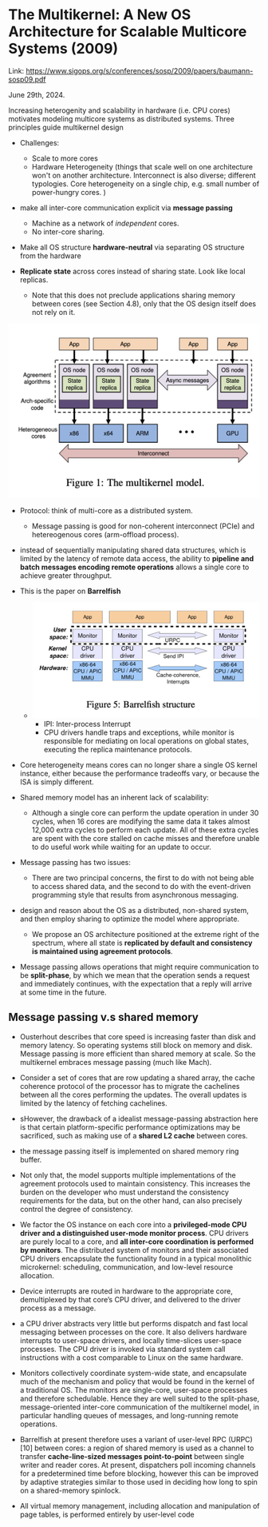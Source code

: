 # The Multikernel: A New OS Architecture for Scalable Multicore Systems (2009)

Link: https://www.sigops.org/s/conferences/sosp/2009/papers/baumann-sosp09.pdf

June 29th, 2024. 

Increasing heterogenity and scalability in hardware (i.e. CPU cores) motivates modeling multicore systems as distributed systems. Three principles guide multikernel design 

* Challenges:
  * Scale to more cores
  * Hardware Heterogeneity (things that scale well on one architecture won't on another architecture. Interconnect is also diverse; different typologies. Core heterogeneity on a single chip, e.g. small number of power-hungry cores. )

* make all inter-core communication explicit via **message passing**
  * Machine as a network of *independent* cores.
  * No inter-core sharing.

* Make all OS structure **hardware-neutral** via separating OS structure from the hardware

* **Replicate state** across cores instead of sharing state. Look like local replicas. 
  * Note that this does not preclude applications sharing memory between cores (see Section 4.8), only that the OS design itself does not rely on it.

![alt text](images/67-multikernel/multikernel-model.png)

* Protocol: think of multi-core as a distributed system.

  - Message passing is good for non-coherent interconnect (PCIe) and hetereogenous cores (arm-offload process).

* instead of sequentially manipulating shared data structures, which is limited by the latency of remote data access, the ability to **pipeline and batch messages encoding remote operations** allows a single core to achieve greater throughput. 
* This is the paper on **Barrelfish**
  - ![alt text](images/67-multikernel/barrelfish-structure.png)
    - IPI: Inter-process Interrupt 
    - CPU drivers handle traps and exceptions, while monitor is responsible for mediating on local operations on global states, executing the replica maintenance protocols. 
* Core heterogeneity means cores can no longer share a single OS kernel instance, either because the performance tradeoffs vary, or because the ISA is simply different.
* Shared memory model has an inherent lack of scalability: 
  * Although a single core can perform the update operation in under 30 cycles, when 16 cores are modifying the same data it takes almost 12,000 extra cycles to perform each update. All of these extra cycles are spent with the core stalled on cache misses and therefore unable to do useful work while waiting for an update to occur.
* Message passing has two issues:
  * There are two principal concerns, the first to do with not being able to access shared data, and the second to do with the event-driven programming style that results from asynchronous messaging.
* design and reason about the OS as a distributed, non-shared system, and then employ sharing to optimize the model where appropriate.
  * We propose an OS architecture positioned at the extreme right of the spectrum, where all state is **replicated by default and consistency is maintained using agreement protocols**.
* Message passing allows operations that might require communication to be **split-phase**, by which we mean that the operation sends a request and immediately continues, with the expectation that a reply will arrive at some time in the future.

## Message passing v.s shared memory 
* Ousterhout describes that core speed is increasing faster than disk and memory latency. So operating systems still block on memory and disk. Message passing is more efficient than shared memory at scale. So the multikernel embraces message passing (much like Mach).

* Consider a set of cores that are row updating a shared array, the cache coherence protocol of the processor has to migrate the cachelines between all the cores performing the updates. The overall updates is limited by the latency of fetching cachelines. 

* sHowever, the drawback of a idealist message-passing abstraction here is that certain platform-specific performance optimizations may be sacrificed, such as making use of a **shared L2 cache** between cores.

* the message passing itself is implemented on shared memory ring buffer. 

* Not only that, the model supports multiple implementations of the agreement protocols used to maintain consistency. This increases the burden on the developer who must understand the consistency requirements for the data, but on the other hand, can also precisely control the degree of consistency.

* We factor the OS instance on each core into a **privileged-mode CPU driver and a distinguished user-mode monitor process**. CPU drivers are purely local to a core, and **all inter-core coordination is performed by monitors**. The distributed system of monitors and their associated CPU drivers encapsulate the functionality found in a typical monolithic microkernel: scheduling, communication, and low-level resource allocation.

* Device interrupts are routed in hardware to the appropriate core, demultiplexed by that core’s CPU driver, and delivered to the driver process as a message.

* a CPU driver abstracts very little but performs dispatch and fast local messaging between processes on the core. It also delivers hardware interrupts to user-space drivers, and locally time-slices user-space processes. The CPU driver is invoked via standard system call instructions with a cost comparable to Linux on the same hardware.


* Monitors collectively coordinate system-wide state, and encapsulate much of the mechanism and policy that would be found in the kernel of a traditional OS. The monitors are single-core, user-space processes and therefore schedulable. Hence they are well suited to the split-phase, message-oriented inter-core communication of the multikernel model, in particular handling queues of messages, and long-running remote operations.

* Barrelfish at present therefore uses a variant of user-level RPC (URPC) [10] between cores: a region of shared memory is used as a channel to transfer **cache-line-sized messages point-to-point** between single writer and reader cores.  At present, dispatchers poll incoming channels for a predetermined time before blocking, however this can be improved by adaptive strategies similar to those used in deciding how long to spin on a shared-memory spinlock.

* All virtual memory management, including allocation and manipulation of page tables, is performed entirely by user-level code
